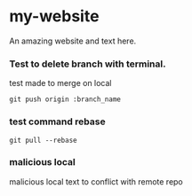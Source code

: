 # my-website

An amazing website and text here.

### Test to delete branch with terminal. 

test made to merge on local

`git push origin :branch_name`


### test command rebase

`git pull --rebase `

### malicious local

malicious local text to conflict with remote repo